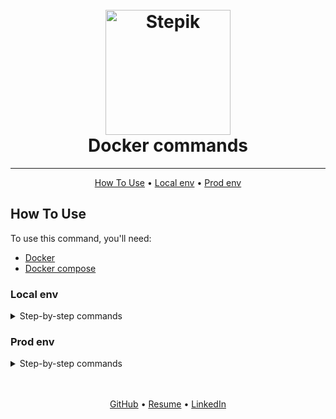 <h1 align="center">
  <br>
  <a href="https://stepik.org/course/125859/info">
    <img src="stepik.jpeg"
    alt="Stepik" width="200">
  </a>
  <br>
  Docker commands
  <br>
</h1>

<hr>

<p align="center">
  <a href="#how-to-use">How To Use</a> •
  <a href="#local-env">Local env</a> •
  <a href="#prod-env">Prod env</a>
</p>


## How To Use
To use this command, you'll need:

- [Docker](https://docs.docker.com/get-docker/)
- [Docker compose](https://docs.docker.com/compose/install/)


### Local env
<details>
<summary>Step-by-step commands</summary>

1. Create containers
   ```bash
   docker-compose -f docker-compose.yaml build
   ```

2. Containers up
   ```bash
   docker-compose -f docker-compose.yaml up -d
   ```

3. Or create & build
   ```bash
   docker-compose -f docker-compose.yaml up -d --build
   ```

4. Stop containers
   ```bash
   docker-compose down -v
   ```

</details>


### Prod env
<details>
<summary>Step-by-step commands</summary>

1. Create containers
   ```bash
   docker-compose -f docker-compose.prod.yaml build
   ```

2. Containers up
   ```bash
   docker-compose -f docker-compose.prod.yaml up -d
   ```

3. Or create & build
   ```bash
   docker-compose -f docker-compose.prod.yaml up -d --build
   ```

4. Enter into container
   ```bash
   docker-compose -f docker-compose.prod.yaml exec django bash
   ```

5. run Migrate into container
   ```bash
   docker-compose -f docker-compose.prod.yaml exec django python app/manage.py migrate --noinput
   ```

6. Collect static into container
   ```bash
   docker-compose -f docker-compose.prod.yaml exec django python app/manage.py collectstatic --noinput --clear
   ```

7. Generate Let's Encrypt cert
   ```bash
   docker-compose -f docker-compose.prod.yaml exec django python app/manage.py collectstatic --noinput --clear
   ```
   ```bash
   docker-compose run --rm --entrypoint "\
   certbot certonly --webroot -w /var/www/html \
   --email <your_email> \
   -d <your_domain> \
   --rsa-key-size 2048 \
   --agree-tos \
   --force-renewal" certbot
   ```


8. Stop containers
   ```bash
   docker-compose down -v
   ```

</details>


<br>
<br>
<p align="center">
  <a href="https://github.com/mrKazzila">GitHub</a> •
  <a href="https://mrkazzila.github.io/resume/">Resume</a> •
  <a href="https://www.linkedin.com/in/i-kazakov/">LinkedIn</a>
</p>
